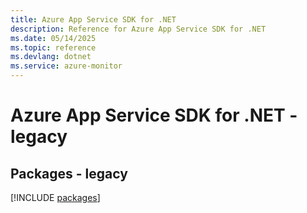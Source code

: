 ```yaml
---
title: Azure App Service SDK for .NET
description: Reference for Azure App Service SDK for .NET
ms.date: 05/14/2025
ms.topic: reference
ms.devlang: dotnet
ms.service: azure-monitor
---
```

# Azure App Service SDK for .NET - legacy
## Packages - legacy
[!INCLUDE [packages](app-service-index.md)]